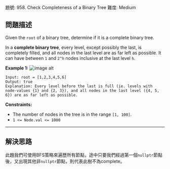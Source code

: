 題號: 958. Check Completeness of a Binary Tree
難度: Medium

## 問題描述

Given the `root` of a binary tree, determine if it is a complete binary tree.

In a **complete binary tree**, every level, except possibly the last, is completely filled, and all nodes in the last level are as far left as possible. It can have between `1` and `2^h` nodes inclusive at the last level `h`.

**Example 1:**
![image alt](https://assets.leetcode.com/uploads/2018/12/15/complete-binary-tree-1.png)
```
Input: root = [1,2,3,4,5,6]
Output: true
Explanation: Every level before the last is full (ie. levels with node-values {1} and {2, 3}), and all nodes in the last level ({4, 5, 6}) are as far left as possible.
```

**Constraints:**

- The number of nodes in the tree is in the range `[1, 100]`.
- `1 <= Node.val <= 1000`

---
## 解決思路

此題我們可使用BFS策略來遍歷所有節點，途中只要我們經過第一個`nullptr`節點後，又出現其他非`nullptr`節點，則代表此樹不為complete。

